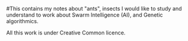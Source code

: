 #This contains my notes about "ants", insects I would like to study and understand to work about Swarm Intelligence (AI), and Genetic algorithmics.

All this work is under Creative Common licence.
